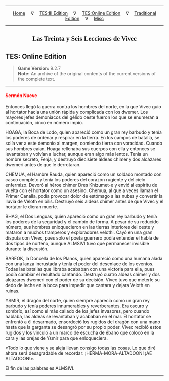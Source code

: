 
---

<!-- Jekyll Page Links -->

<center>
<a href="../../../../index.html">Home</a>
&emsp;&nabla;&emsp;
<a href="../../../index-tes3.html">TES:III Edition</a>
&emsp;&nabla;&emsp;
<a href="../../../index-teso.html">TES:Online Edition</a>
&emsp;&nabla;&emsp;
<a href="../../../index-traditional.html">Traditional Edition</a>
&emsp;&nabla;&emsp;
<a href="../../../index-misc.html">Misc</a>
</center>

<!-- Markdown Body Below: -->

---

<center>
<h2><span style="font-family:Georgia">Las Treinta y Seis Lecciones de Vivec</span></h2>
</center>

## TES: Online Edition

> __Game Version:__ 9.2.7\
> __Note:__ An archive of the original contents of the current versions of the complete text.

---

#### <span style="color:red">Sermón Nueve</span>

Entonces llegó la guerra contra los hombres del norte, en la que Vivec guio al hortator hacia una unión rápida y complicada con los dwemer. Los mayores jefes demoníacos del gélido oeste fueron los que se enumeran a continuación, cinco en número impío.

HOAGA, la Boca de Lodo, quien apareció como un gran rey barbudo y tenía los poderes de ordenar y respirar en la tierra. En los campos de batalla, se solía ver a este demonio al margen, comiendo tierra con voracidad. Cuando sus hombres caían, Hoaga rellenaba sus cuerpos con ella y entonces se levantaban y volvían a luchar, aunque eran algo más lentos. Tenía un nombre secreto, Fenja, y destruyó diecisiete aldeas chimer y dos alcázares dwemeri antes de que le derrotaran.

CHEMUA, el Hambre Rauda, quien apareció como un soldado montado con casco completo y tenía los poderes del corazón rugiente y del cielo enfermizo. Devoró al héroe chimer Dres Khizumet-e y envió al espíritu de vuelta con el hortator como un asesino. Chemua, al que a veces llaman el Primer Canalla, podía provocar dolor de estómago a las nubes y convertir la lluvia de Veloth en bilis. Destruyó seis aldeas chimer antes de que Vivec y el hortator le dieran muerte.

BHAG, el Dos Lenguas, quien apareció como un gran rey barbudo y tenía los poderes de la seguridad y el cambio de forma. A pesar de su reducido número, sus hombres enloquecieron en las tierras interiores del oeste y mataron a muchos tramperos y exploradores velothi. Cayó en una gran disputa con Vivec, pues solo el poeta guerrero podía entender el habla de dos tipos de norteño, aunque ALMSIVI tuvo que permanecer invisible durante la discusión.

BARFOK, la Doncella de los Planos, quien apareció como una humana alada con una lanza incrustada y tenía el poder del desenlace de los eventos. Todas las batallas que libraba acababan con una victoria para ella, pues podía cambiar el resultado cantando. Destruyó cuatro aldeas chimer y dos alcázares dwemeri con el poder de su decisión. Vivec tuvo que meterle su dedo de leche en la boca para impedir que cantara y dejara Veloth en ruinas.

YSMIR, el dragón del norte, quien siempre aparecía como un gran rey barbudo y tenía poderes innumerables y reverberantes. Era oscuro y sombrío, así como el más callado de los jefes invasores, pero cuando hablaba, las aldeas se levantaban y acababan en el mar. El hortator se enfrentó a él desarmado, ensordeció los rugidos del dragón con una mano hasta que la garganta se desangró por su propio poder. Vivec recibió estos rugidos y los vinculó a un marco de escucha de ébano que colocó en la cara y las orejas de Ysmir para que enloqueciera.

«Todo lo que viene y se aleja llevan consigo todas las cosas. Lo que diré ahora será desagradable de recordar: ¡HERMA-MORA-ALTADOON! ¡AE ALTADOON!».

El fin de las palabras es ALMSIVI.

---
